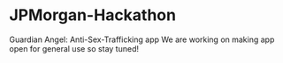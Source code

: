 # JPMorgan-Hackathon
Guardian Angel: Anti-Sex-Trafficking app
We are working on making app open for general use so stay tuned!
